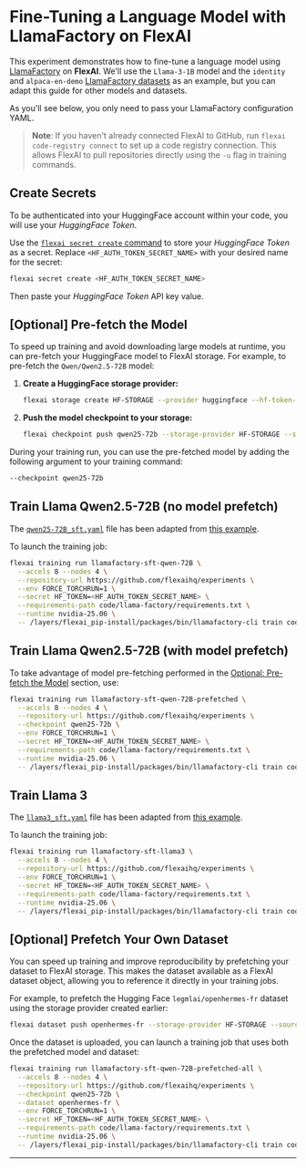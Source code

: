# Fine-Tuning a Language Model with LlamaFactory on FlexAI

This experiment demonstrates how to fine-tune a language model using [LlamaFactory](https://github.com/hiyouga/LLaMA-Factory) on **FlexAI**. We'll use the `Llama-3-1B` model and the `identity` and `alpaca-en-demo` [LlamaFactory datasets](https://github.com/hiyouga/LLaMA-Factory/tree/main/data) as an example, but you can adapt this guide for other models and datasets.

As you'll see below, you only need to pass your LlamaFactory configuration YAML.

> **Note**: If you haven't already connected FlexAI to GitHub, run `flexai code-registry connect` to set up a code registry connection. This allows FlexAI to pull repositories directly using the `-u` flag in training commands.

## Create Secrets

To be authenticated into your HuggingFace account within your code, you will use your _HuggingFace Token_.

Use the [`flexai secret create` command](https://docs.flex.ai/cli/commands/secret/) to store your _HuggingFace Token_ as a secret. Replace `<HF_AUTH_TOKEN_SECRET_NAME>` with your desired name for the secret:

```bash
flexai secret create <HF_AUTH_TOKEN_SECRET_NAME>
```

Then paste your _HuggingFace Token_ API key value.

## [Optional] Pre-fetch the Model

To speed up training and avoid downloading large models at runtime, you can pre-fetch your HuggingFace model to FlexAI storage. For example, to pre-fetch the `Qwen/Qwen2.5-72B` model:

1. **Create a HuggingFace storage provider:**

    ```bash
    flexai storage create HF-STORAGE --provider huggingface --hf-token-name <HF_AUTH_TOKEN_SECRET_NAME>
    ```

2. **Push the model checkpoint to your storage:**

    ```bash
    flexai checkpoint push qwen25-72b --storage-provider HF-STORAGE --source-path Qwen/Qwen2.5-72B
    ```

During your training run, you can use the pre-fetched model by adding the following argument to your training command:

```bash
--checkpoint qwen25-72b
```

## Train Llama Qwen2.5-72B (no model prefetch)

The [`qwen25-72B_sft.yaml`](../../code/llama-factory/qwen25-72B_sft.yaml) file has been adapted from [this example](https://github.com/hiyouga/LLaMA-Factory/blob/0b188ca00c9de9efee63807e72e444ea74195da5/examples/train_full/llama3_full_sft.yaml#L1).

To launch the training job:

```bash
flexai training run llamafactory-sft-qwen-72B \
  --accels 8 --nodes 4 \
  --repository-url https://github.com/flexaihq/experiments \
  --env FORCE_TORCHRUN=1 \
  --secret HF_TOKEN=<HF_AUTH_TOKEN_SECRET_NAME> \
  --requirements-path code/llama-factory/requirements.txt \
  --runtime nvidia-25.06 \
  -- /layers/flexai_pip-install/packages/bin/llamafactory-cli train code/llama-factory/qwen25-72B_sft.yaml
```

## Train Llama Qwen2.5-72B (with model prefetch)

To take advantage of model pre-fetching performed in the [Optional: Pre-fetch the Model](#optional-pre-fetch-the-model) section, use:

```bash
flexai training run llamafactory-sft-qwen-72B-prefetched \
  --accels 8 --nodes 4 \
  --repository-url https://github.com/flexaihq/experiments \
  --checkpoint qwen25-72b \
  --env FORCE_TORCHRUN=1 \
  --secret HF_TOKEN=<HF_AUTH_TOKEN_SECRET_NAME> \
  --requirements-path code/llama-factory/requirements.txt \
  --runtime nvidia-25.06 \
  -- /layers/flexai_pip-install/packages/bin/llamafactory-cli train code/llama-factory/qwen25-prefetched_sft.yaml
```

## Train Llama 3

The [`llama3_sft.yaml`](../../code/llama-factory/llama3_sft.yaml) file has been adapted from [this example](https://github.com/hiyouga/LLaMA-Factory/blob/0b188ca00c9de9efee63807e72e444ea74195da5/examples/train_full/llama3_full_sft.yaml#L1).

To launch the training job:

```bash
flexai training run llamafactory-sft-llama3 \
  --accels 8 --nodes 4 \
  --repository-url https://github.com/flexaihq/experiments \
  --env FORCE_TORCHRUN=1 \
  --secret HF_TOKEN=<HF_AUTH_TOKEN_SECRET_NAME> \
  --requirements-path code/llama-factory/requirements.txt \
  --runtime nvidia-25.06 \
  -- /layers/flexai_pip-install/packages/bin/llamafactory-cli train code/llama-factory/llama3_sft.yaml
```

## [Optional] Prefetch Your Own Dataset

You can speed up training and improve reproducibility by prefetching your dataset to FlexAI storage.
This makes the dataset available as a FlexAI dataset object, allowing you to reference it directly in your training jobs.

For example, to prefetch the Hugging Face `legmlai/openhermes-fr` dataset using the storage provider created earlier:

```bash
flexai dataset push openhermes-fr --storage-provider HF-STORAGE --source-path legmlai/openhermes-fr
```

Once the dataset is uploaded, you can launch a training job that uses both the prefetched model and dataset:

```bash
flexai training run llamafactory-sft-qwen-72B-prefetched-all \
  --accels 8 --nodes 4 \
  --repository-url https://github.com/flexaihq/experiments \
  --checkpoint qwen25-72b \
  --dataset openhermes-fr \
  --env FORCE_TORCHRUN=1 \
  --secret HF_TOKEN=<HF_AUTH_TOKEN_SECRET_NAME> \
  --requirements-path code/llama-factory/requirements.txt \
  --runtime nvidia-25.06 \
  -- /layers/flexai_pip-install/packages/bin/llamafactory-cli train code/llama-factory/qwen25-prefetched_all_sft.yaml
```

---
